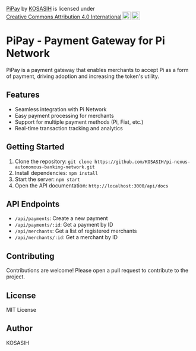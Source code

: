 <p xmlns:cc="http://creativecommons.org/ns#" xmlns:dct="http://purl.org/dc/terms/"><a property="dct:title" rel="cc:attributionURL" href="https://github.com/KOSASIH/pi-nexus-autonomous-banking-network/tree/main/blockchain_integration/pi_network/PiPay">PiPay</a> by <a rel="cc:attributionURL dct:creator" property="cc:attributionName" href="https://www.linkedin.com/in/kosasih-81b46b5a">KOSASIH</a> is licensed under <a href="https://creativecommons.org/licenses/by/4.0/?ref=chooser-v1" target="_blank" rel="license noopener noreferrer" style="display:inline-block;">Creative Commons Attribution 4.0 International<img style="height:22px!important;margin-left:3px;vertical-align:text-bottom;" src="https://mirrors.creativecommons.org/presskit/icons/cc.svg?ref=chooser-v1" alt=""><img style="height:22px!important;margin-left:3px;vertical-align:text-bottom;" src="https://mirrors.creativecommons.org/presskit/icons/by.svg?ref=chooser-v1" alt=""></a></p>

PiPay - Payment Gateway for Pi Network
=====================================

PiPay is a payment gateway that enables merchants to accept Pi as a form of payment, driving adoption and increasing the token's utility.

Features
--------

* Seamless integration with Pi Network
* Easy payment processing for merchants
* Support for multiple payment methods (Pi, Fiat, etc.)
* Real-time transaction tracking and analytics

Getting Started
---------------

1. Clone the repository: `git clone https://github.com/KOSASIH/pi-nexus-autonomous-banking-network.git`
2. Install dependencies: `npm install`
3. Start the server: `npm start`
4. Open the API documentation: `http://localhost:3000/api/docs`

API Endpoints
-------------

* `/api/payments`: Create a new payment
* `/api/payments/:id`: Get a payment by ID
* `/api/merchants`: Get a list of registered merchants
* `/api/merchants/:id`: Get a merchant by ID

Contributing
------------

Contributions are welcome! Please open a pull request to contribute to the project.

License
-------

MIT License

Author
------

KOSASIH
